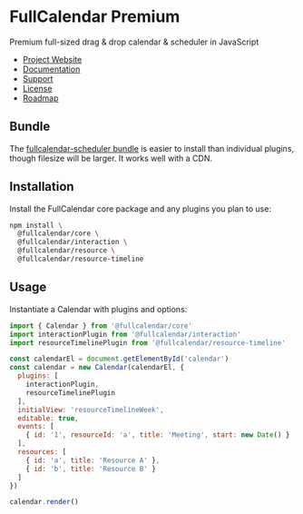 
# FullCalendar Premium

Premium full-sized drag & drop calendar & scheduler in JavaScript

- [Project Website](https://fullcalendar.io/pricing)
- [Documentation](https://fullcalendar.io/docs/premium)
- [Support](https://fullcalendar.io/support)
- [License](LICENSE.md)
- [Roadmap](https://fullcalendar.io/roadmap)

## Bundle

The [fullcalendar-scheduler bundle](bundle) is easier to install than individual plugins, though filesize will be larger. It works well with a CDN.

## Installation

Install the FullCalendar core package and any plugins you plan to use:

```sh
npm install \
  @fullcalendar/core \
  @fullcalendar/interaction \
  @fullcalendar/resource \
  @fullcalendar/resource-timeline
```

## Usage

Instantiate a Calendar with plugins and options:

```js
import { Calendar } from '@fullcalendar/core'
import interactionPlugin from '@fullcalendar/interaction'
import resourceTimelinePlugin from '@fullcalendar/resource-timeline'

const calendarEl = document.getElementById('calendar')
const calendar = new Calendar(calendarEl, {
  plugins: [
    interactionPlugin,
    resourceTimelinePlugin
  ],
  initialView: 'resourceTimelineWeek',
  editable: true,
  events: [
    { id: '1', resourceId: 'a', title: 'Meeting', start: new Date() }
  ],
  resources: [
    { id: 'a', title: 'Resource A' },
    { id: 'b', title: 'Resource B' }
  ]
})

calendar.render()
```
